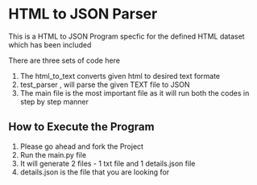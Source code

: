 # HTML to JSON Parser

This is a HTML to JSON Program specfic for the defined HTML dataset which has been included

There are three sets of code here
1. The html_to_text converts given html to desired text formate 
2. test_parser , will parse the given TEXT file to JSON
3. The main file is the most important file as it will run both the codes in step by step manner

## How to Execute the Program
1. Please go ahead and fork the Project 
2. Run the main.py file 
3. It will generate 2 files - 1 txt file and 1 details.json  file
4. details.json  is the file that you are looking for 


